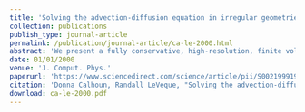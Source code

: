 ```yaml
---
title: 'Solving the advection-diffusion equation in irregular geometries'
collection: publications
publish_type: journal-article
permalink: /publication/journal-article/ca-le-2000.html
abstract: 'We present a fully conservative, high-resolution, finite volume algorithm for advection-diffusion equations in irregular geometries. The algorithm uses a Cartesian grid in which some cells are cut by the embedded boundary. A novel feature is the use of a ``capacity function&apos;&apos; to model the fact that some cells are only partially available to the fluid. The advection portion then uses the explicit wave-propagation methods implemented in CLAWPACK, and is stable for Courant numbers up to 1. Diffusion is modelled with an implicit finite-volume algorithm. Results are shown for several geometries. Convergence is verified and the 1-norm order of accuracy is found to be- tween 1.2 and 2 depending on the geometry and Peclet number.'
date: 01/01/2000
venue: 'J. Comput. Phys.'
paperurl: 'https://www.sciencedirect.com/science/article/pii/S0021999199963696'
citation: 'Donna Calhoun, Randall LeVeque, "Solving the advection-diffusion equation in irregular geometries", <i>J. Comput. Phys.</i>, 2000.'
download: ca-le-2000.pdf
---
```

